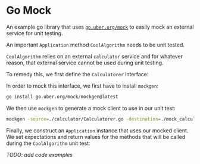 # Go Mock

An example go library that uses [`go.uber.org/mock`](https://pkg.go.dev/go.uber.org/mock) to easily
mock an external service for unit testing.

An important `Application` method `CoolAlgorithm` needs to be unit tested.

`CoolAlgorithm` relies on an external `calculator` service and for whatever reason, that external
service cannot be used during unit testing.

To remedy this, we first define the `Calculatorer` interface:

In order to mock this interface, we first have to install `mockgen`:

```sh
go install go.uber.org/mock/mockgen@latest
```

We then use `mockgen` to generate a mock client to use in our unit test:

```sh
mockgen -source=./calculator/Calculatorer.go -destination=./mock_calculator/Client.go
```

Finally, we construct an `Application` instance that uses our mocked client. We set expectations and
return values for the methods that will be called during the `CoolAlgorithm` unit test:

_TODO: add code examples_
